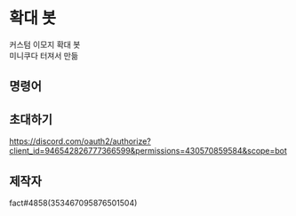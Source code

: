 # 확대 봇

커스텀 이모지 확대 봇  
미니쿠다 터져서 만듦

## 명령어


## 초대하기
https://discord.com/oauth2/authorize?client_id=946542826777366599&permissions=430570859584&scope=bot

## 제작자
fact#4858(353467095876501504)